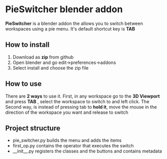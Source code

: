 ﻿# PieSwitcher blender addon

**PieSwitcher** is a blender addon the allows you to switch between workspaces using a pie menu. It's default shortcut key is **TAB** 


## How to install

 1. Download as **zip** from github 
 2. Open blender and go edit->preferences->addons
 3. Select install and choose the zip file 

## How to use 

There are **2 ways** to use it. First, in any workspace go to the **3D Viewport** and press **TAB** , select the workspace to switch to and left click.
The Second way, is instead of pressing tab to **hold it**, move the mouse in the direction of the workspace you want and release to switch

## Project structure

 - pie_switcher.py builds the menu and adds the items
 - first_op.py contains the operator that executes the switch
 - \_\_init\_\_.py registers the classes and the buttons and contains metadata

